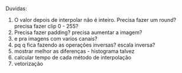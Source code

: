 Duvidas:
1. O valor depois de interpolar não é inteiro. Precisa fazer um round? precisa fazer clip 0 - 255?
2. Precisa fazer padding? precisa aumentar a imagem?
3. e pra imagens com varios canais?
4. pq q fica fazendo as operações inversas? escala inversa?
5. mostrar melhor as diferenças - histograma talvez
6. calcular tempo de cada método de interpolação
7. vetorização
